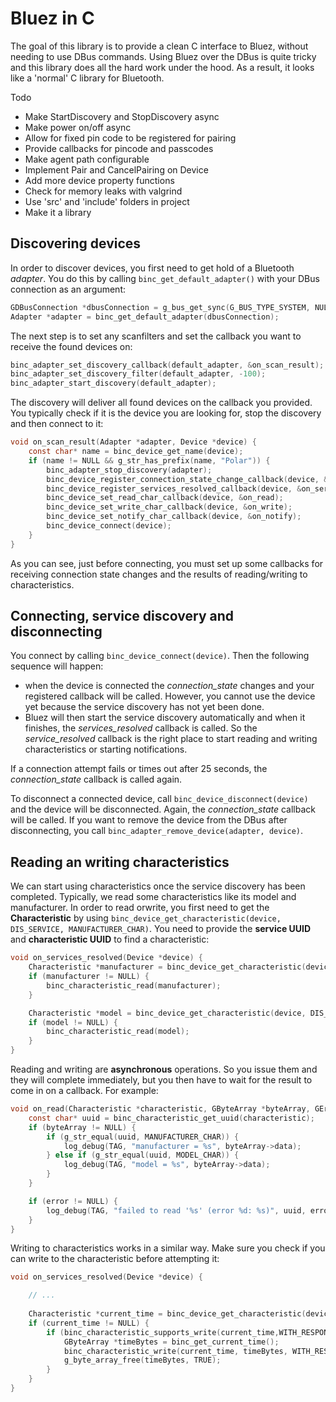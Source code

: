 # Bluez in C


The goal of this library is to provide a clean C interface to Bluez, without needing to use DBus commands. Using Bluez over the DBus is quite tricky and this library does all the hard work under the hood. 
As a result, it looks like a 'normal' C library for Bluetooth.

Todo
* Make StartDiscovery and StopDiscovery async
* Make power on/off async
* Allow for fixed pin code to be registered for pairing
* Provide callbacks for pincode and passcodes
* Make agent path configurable
* Implement Pair and CancelPairing on Device
* Add more device property functions
* Check for memory leaks with valgrind
* Use 'src' and 'include' folders in project
* Make it a library

## Discovering devices

In order to discover devices, you first need to get hold of a Bluetooth *adapter*. 
You do this by calling `binc_get_default_adapter()` with your DBus connection as an argument:

```c
GDBusConnection *dbusConnection = g_bus_get_sync(G_BUS_TYPE_SYSTEM, NULL, NULL);
Adapter *adapter = binc_get_default_adapter(dbusConnection);
```

The next step is to set any scanfilters and set the callback you want to receive the found devices on:

```c
binc_adapter_set_discovery_callback(default_adapter, &on_scan_result);
binc_adapter_set_discovery_filter(default_adapter, -100);
binc_adapter_start_discovery(default_adapter);
```

The discovery will deliver all found devices on the callback you provided. You typically check if it is the device you are looking for, stop the discovery and then connect to it:

```c
void on_scan_result(Adapter *adapter, Device *device) {
    const char* name = binc_device_get_name(device);
    if (name != NULL && g_str_has_prefix(name, "Polar")) {
        binc_adapter_stop_discovery(adapter);
        binc_device_register_connection_state_change_callback(device, &on_connection_state_changed);
        binc_device_register_services_resolved_callback(device, &on_services_resolved);
        binc_device_set_read_char_callback(device, &on_read);
        binc_device_set_write_char_callback(device, &on_write);
        binc_device_set_notify_char_callback(device, &on_notify);
        binc_device_connect(device);
    }
}
```
As you can see, just before connecting, you must set up some callbacks for receiving connection state changes and the results of reading/writing to characteristics.

## Connecting, service discovery and disconnecting

You connect by calling `binc_device_connect(device)`. Then the following sequence will happen:
* when the device is connected the *connection_state* changes and your registered callback will be called. However, you cannot use the device yet because the service discovery has not yet been done.
* Bluez will then start the service discovery automatically and when it finishes, the *services_resolved* callback is called. So the *service_resolved* callback is the right place to start reading and writing characteristics or starting notifications. 

If a connection attempt fails or times out after 25 seconds, the *connection_state* callback is called again.

To disconnect a connected device, call `binc_device_disconnect(device)` and the device will be disconnected. Again, the *connection_state* callback will be called. If you want to remove the device from the DBus after disconnecting, you call `binc_adapter_remove_device(adapter, device)`. 

## Reading an writing characteristics

We can start using characteristics once the service discovery has been completed. Typically, we read some characteristics like its model and manufacturer. In order to read orwrite, you first need to get the **Characteristic** by using `binc_device_get_characteristic(device, DIS_SERVICE, MANUFACTURER_CHAR)`. You need to provide the **service UUID** and **characteristic UUID** to find a characteristic:

```c
void on_services_resolved(Device *device) {
    Characteristic *manufacturer = binc_device_get_characteristic(device, DIS_SERVICE, MANUFACTURER_CHAR);
    if (manufacturer != NULL) {
        binc_characteristic_read(manufacturer);
    }

    Characteristic *model = binc_device_get_characteristic(device, DIS_SERVICE, MODEL_CHAR);
    if (model != NULL) {
        binc_characteristic_read(model);
    }
}
```

Reading and writing are **asynchronous** operations. So you issue them and they will complete immediately, but you then have to wait for the result to come in on a callback. For example:

```c
void on_read(Characteristic *characteristic, GByteArray *byteArray, GError *error) {
    const char* uuid = binc_characteristic_get_uuid(characteristic);
    if (byteArray != NULL) {
        if (g_str_equal(uuid, MANUFACTURER_CHAR)) {
            log_debug(TAG, "manufacturer = %s", byteArray->data);
        } else if (g_str_equal(uuid, MODEL_CHAR)) {
            log_debug(TAG, "model = %s", byteArray->data);
        }
    }

    if (error != NULL) {
        log_debug(TAG, "failed to read '%s' (error %d: %s)", uuid, error->code, error->message);
    }
}
```

Writing to characteristics works in a similar way. Make sure you check if you can write to the characteristic before attempting it:

```c
void on_services_resolved(Device *device) {

    // ...
    
    Characteristic *current_time = binc_device_get_characteristic(device, CTS_SERVICE, CURRENT_TIME_CHAR);
    if (current_time != NULL) {
        if (binc_characteristic_supports_write(current_time,WITH_RESPONSE)) {
            GByteArray *timeBytes = binc_get_current_time();
            binc_characteristic_write(current_time, timeBytes, WITH_RESPONSE);
            g_byte_array_free(timeBytes, TRUE);
        }
    }
}
```


